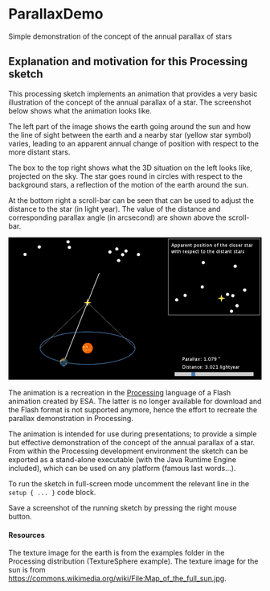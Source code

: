 # ParallaxDemo

Simple demonstration of the concept of the annual parallax of stars

## Explanation and motivation for this Processing sketch

This processing sketch implements an animation that provides a very basic
illustration of the concept of the annual parallax of a star. The screenshot
below shows what the animation looks like.

The left part of the image shows the earth going around the sun and how the
line of sight between the earth and a nearby star (yellow star symbol)
varies, leading to an apparent annual change of position with respect to the
more distant stars.

The box to the top right shows what the 3D situation on the left looks like,
projected on the sky. The star goes round in circles with respect to the
background stars, a reflection of the motion of the earth around the sun.

At the bottom right a scroll-bar can be seen that can be used to adjust the
distance to the star (in light year). The value of the distance and
corresponding parallax angle (in arcsecond) are shown above the scroll-bar.

![ParallaxDemo screenshot](parallax-demo.png)

The animation is a recreation in the [Processing](https://processing.org)
language of a Flash animation created by ESA. The latter is no longer
available for download and the Flash format is not supported anymore, hence
the effort to recreate the parallax demonstration in Processing.

The animation is intended for use during presentations; to provide a simple
but effective demonstration of the concept of the annual parallax of a star.
From within the Processing development environment the sketch can be
exported as a stand-alone executable (with the Java Runtime Engine
included), which can be used on any platform (famous last words...).

To run the sketch in full-screen mode uncomment the relevant line in the
`setup { ... }` code block.

Save a screenshot of the running sketch by pressing the right mouse button.

#### Resources

The texture image for the earth is from the examples folder in the
Processing distribution (TextureSphere example). The texture image for the
sun is from
<https://commons.wikimedia.org/wiki/File:Map_of_the_full_sun.jpg>.
